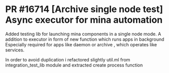 # PR #16714 [Archive single node test] Async executor for mina automation

Added testing lib for launching mina components in a single node mode.
A addition to executor in form of new function which runs apps in background Especially required for apps like daemon or archive , which operates like services.

In order to avoid duplication i refactored slightly util.ml from integration_test_lib module and extracted create process function